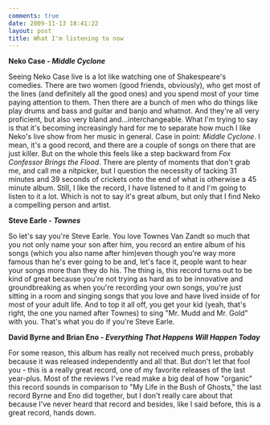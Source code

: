 ```yaml
---
comments: true
date: 2009-11-13 18:41:22
layout: post
title: What I'm listening to now
---
```


**Neko Case - _Middle Cyclone_**

Seeing Neko Case live is a lot like watching one of Shakespeare's comedies. There are two women (good friends, obviously), who get most of the lines (and definitely all the good ones) and you spend most of your time paying attention to them. Then there are a bunch of men who do things like play drums and bass and guitar and banjo and whatnot. And they're all very proficient, but also very bland and...interchangeable. What I'm trying to say is that it's becoming increasingly hard for me to separate how much I like Neko's live show from her music in general. Case in point: _Middle Cyclone_. I mean, it's a good record, and there are a couple of songs on there that are just killer. But on the whole this feels like a step backward from _Fox Confessor Brings the Flood_. There are plenty of moments that don't grab me, and call me a nitpicker, but I question the necessity of tacking 31 minutes and 39 seconds of crickets onto the end of what is otherwise a 45 minute album. Still, I like the record, I have listened to it and I'm going to listen to it a lot. Which is not to say it's great album, but only that I find Neko a compelling person and artist.<!-- more -->

**Steve Earle - _Townes_**

So let's say you're Steve Earle. You love Townes Van Zandt so much that you not only name your son after him, you record an entire album of his songs (which you also name after him)even though you're way more famous than he's ever going to be and, let's face it, people want to hear your songs more than they do his. The thing is, this record turns out to be kind of great because you're not trying as hard as to be innovative and groundbreaking as when you're recording your own songs, you're just sitting in a room and singing songs that you love and have lived inside of for most of your adult life. And to top it all off, you get your kid (yeah, that's right, the one you named after Townes) to sing "Mr. Mudd and Mr. Gold" with you. That's what you do if you're Steve Earle.

**David Byrne and Brian Eno - _Everything That Happens Will Happen Today_**

For some reason, this album has really not received much press, probably because it was released independently and all that. But don't let that fool you - this is a really great record, one of my favorite releases of the last year-plus. Most of the reviews I've read make a big deal of how "organic" this record sounds in comparison to "My Life in the Bush of Ghosts," the last record Byrne and Eno did together, but I don't really care about that because I've never heard that record and besides, like I said before, this is a great record, hands down.
